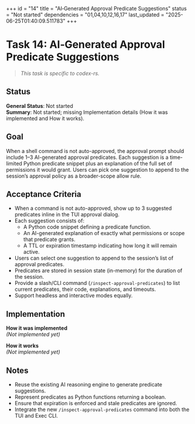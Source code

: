 +++
id = "14"
title = "AI‑Generated Approval Predicate Suggestions"
status = "Not started"
dependencies = "01,04,10,12,16,17"
last_updated = "2025-06-25T01:40:09.511783"
+++

# Task 14: AI‑Generated Approval Predicate Suggestions

> *This task is specific to codex-rs.*

## Status

**General Status**: Not started  
**Summary**: Not started; missing Implementation details (How it was implemented and How it works).

## Goal

When a shell command is not auto-approved, the approval prompt should include 1–3 AI-generated approval predicates. Each suggestion is a time-limited Python predicate snippet plus an explanation of the full set of permissions it would grant. Users can pick one suggestion to append to the session’s approval policy as a broader-scope allow rule.

## Acceptance Criteria

- When a command is not auto-approved, show up to 3 suggested predicates inline in the TUI approval dialog.
- Each suggestion consists of:
  - A Python code snippet defining a predicate function.
  - An AI-generated explanation of exactly what permissions or scope that predicate grants.
  - A TTL or expiration timestamp indicating how long it will remain active.
- Users can select one suggestion to append to the session’s list of approval predicates.
- Predicates are stored in session state (in-memory) for the duration of the session.
- Provide a slash/CLI command (`/inspect-approval-predicates`) to list current predicates, their code, explanations, and timeouts.
- Support headless and interactive modes equally.

## Implementation

**How it was implemented**  
*(Not implemented yet)*

**How it works**  
*(Not implemented yet)*

## Notes

- Reuse the existing AI reasoning engine to generate predicate suggestions.
- Represent predicates as Python functions returning a boolean.
- Ensure that expiration is enforced and stale predicates are ignored.
- Integrate the new `/inspect-approval-predicates` command into both the TUI and Exec CLI.
